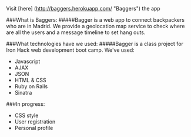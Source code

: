 Visit [here] (http://baggers.herokuapp.com/ "Baggers") the app

###What is Baggers:
#####Bagger is a web app to connect backpackers who are in Madrid. We provide a geolocation map service to check where are all the users and a message timeline to set hang outs.

###What technologies have we used:
#####Bagger is a class project for Iron Hack web development boot camp. We've used:

- Javascript
- AJAX
- JSON
- HTML & CSS
- Ruby on Rails
- Sinatra

###In progress:
- CSS style
- User registration
- Personal profile
